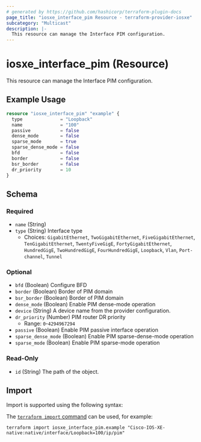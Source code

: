 ```yaml
---
# generated by https://github.com/hashicorp/terraform-plugin-docs
page_title: "iosxe_interface_pim Resource - terraform-provider-iosxe"
subcategory: "Multicast"
description: |-
  This resource can manage the Interface PIM configuration.
---
```


# iosxe_interface_pim (Resource)

This resource can manage the Interface PIM configuration.

## Example Usage

```terraform
resource "iosxe_interface_pim" "example" {
  type              = "Loopback"
  name              = "100"
  passive           = false
  dense_mode        = false
  sparse_mode       = true
  sparse_dense_mode = false
  bfd               = false
  border            = false
  bsr_border        = false
  dr_priority       = 10
}
```

<!-- schema generated by tfplugindocs -->
## Schema

### Required

- `name` (String)
- `type` (String) Interface type
  - Choices: `GigabitEthernet`, `TwoGigabitEthernet`, `FiveGigabitEthernet`, `TenGigabitEthernet`, `TwentyFiveGigE`, `FortyGigabitEthernet`, `HundredGigE`, `TwoHundredGigE`, `FourHundredGigE`, `Loopback`, `Vlan`, `Port-channel`, `Tunnel`

### Optional

- `bfd` (Boolean) Configure BFD
- `border` (Boolean) Border of PIM domain
- `bsr_border` (Boolean) Border of PIM domain
- `dense_mode` (Boolean) Enable PIM dense-mode operation
- `device` (String) A device name from the provider configuration.
- `dr_priority` (Number) PIM router DR priority
  - Range: `0`-`4294967294`
- `passive` (Boolean) Enable PIM passive interface operation
- `sparse_dense_mode` (Boolean) Enable PIM sparse-dense-mode operation
- `sparse_mode` (Boolean) Enable PIM sparse-mode operation

### Read-Only

- `id` (String) The path of the object.

## Import

Import is supported using the following syntax:

The [`terraform import` command](https://developer.hashicorp.com/terraform/cli/commands/import) can be used, for example:

```shell
terraform import iosxe_interface_pim.example "Cisco-IOS-XE-native:native/interface/Loopback=100/ip/pim"
```
